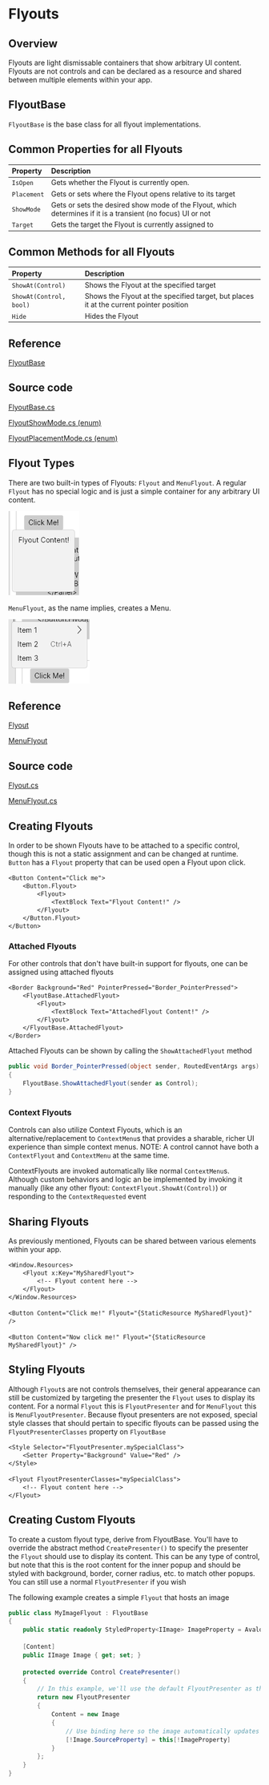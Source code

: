 # Flyouts

## Overview

Flyouts are light dismissable containers that show arbitrary UI content. Flyouts are not controls and can be declared as a resource and shared between multiple elements within your app.


## FlyoutBase

`FlyoutBase` is the base class for all flyout implementations. 

## Common Properties for all Flyouts

| Property | Description |
| :--- | :--- |
| `IsOpen` | Gets whether the Flyout is currently open. |
| `Placement` | Gets or sets where the Flyout opens relative to its target |
| `ShowMode` | Gets or sets the desired show mode of the Flyout, which determines if it is a transient (no focus) UI or not |
| `Target` | Gets the target the Flyout is currently assigned to |

## Common Methods for all Flyouts

| Property | Description |
| :--- | :--- |
| `ShowAt(Control)` | Shows the Flyout at the specified target |
| `ShowAt(Control, bool)` | Shows the Flyout at the specified target, but places it at the current pointer position |
| `Hide` | Hides the Flyout |

## Reference

[FlyoutBase](http://reference.avaloniaui.net/api/Avalonia.Controls/FlyoutBase/)

## Source code

[FlyoutBase.cs](https://github.com/AvaloniaUI/Avalonia/blob/master/src/Avalonia.Controls/Flyouts/FlyoutBase.cs)

[FlyoutShowMode.cs (enum)](https://github.com/AvaloniaUI/Avalonia/blob/master/src/Avalonia.Controls/Flyouts/FlyoutShowMode.cs)

[FlyoutPlacementMode.cs (enum)](https://github.com/AvaloniaUI/Avalonia/blob/master/src/Avalonia.Controls/Flyouts/FlyoutPlacementMode.cs)


## Flyout Types

There are two built-in types of Flyouts: `Flyout` and `MenuFlyout`. A regular `Flyout` has no special logic and is just a simple container for any arbitrary UI content. 

![Basic Flyout](<../../.gitbook/assets/flyoutpreview.png>)

`MenuFlyout`, as the name implies, creates a Menu.

![Basic MenuFlyout](<../../.gitbook/assets/menuflyoutpreview.png>)


## Reference

[Flyout](http://reference.avaloniaui.net/api/Avalonia.Controls/Flyout/)

[MenuFlyout](http://reference.avaloniaui.net/api/Avalonia.Controls/MenuFlyout/)

## Source code

[Flyout.cs](https://github.com/AvaloniaUI/Avalonia/blob/master/src/Avalonia.Controls/Flyouts/Flyout.cs)

[MenuFlyout.cs](https://github.com/AvaloniaUI/Avalonia/blob/master/src/Avalonia.Controls/Flyouts/MenuFlyout.cs)


## Creating Flyouts

In order to be shown Flyouts have to be attached to a specific control, though this is not a static assignment and can be changed at runtime. `Button` has a `Flyout` property that can be used open a Flyout upon click.

```markup
<Button Content="Click me">
    <Button.Flyout>
        <Flyout>
            <TextBlock Text="Flyout Content!" />
        </Flyout>
    </Button.Flyout>
</Button>
```

### Attached Flyouts
For other controls that don't have built-in support for flyouts, one can be assigned using attached flyouts

```markup
<Border Background="Red" PointerPressed="Border_PointerPressed">
    <FlyoutBase.AttachedFlyout>
        <Flyout>
            <TextBlock Text="AttachedFlyout Content!" />
        </Flyout>
    </FlyoutBase.AttachedFlyout>
</Border>
```

Attached Flyouts can be shown by calling the `ShowAttachedFlyout` method

```csharp
public void Border_PointerPressed(object sender, RoutedEventArgs args)
{
    FlyoutBase.ShowAttachedFlyout(sender as Control);
}
```

### Context Flyouts
Controls can also utilize Context Flyouts, which is an alternative/replacement to `ContextMenu`s that provides a sharable, richer UI experience than simple context menus. NOTE: A control cannot have both a `ContextFlyout` and `ContextMenu` at the same time.

ContextFlyouts are invoked automatically like normal `ContextMenu`s. Although custom behaviors and logic an be implemented by invoking it manually (like any other flyout: `ContextFlyout.ShowAt(Control)`) or responding to the `ContextRequested` event


## Sharing Flyouts

As previously mentioned, Flyouts can be shared between various elements within your app.

```markup
<Window.Resources>
    <Flyout x:Key="MySharedFlyout">
        <!-- Flyout content here -->
    </Flyout>
</Window.Resources>

<Button Content="Click me!" Flyout="{StaticResource MySharedFlyout}" />

<Button Content="Now click me!" Flyout="{StaticResource MySharedFlyout}" />
```


## Styling Flyouts

Although `Flyout`s are not controls themselves, their general appearance can still be customized by targeting the presenter the `Flyout` uses to display its content. For a normal `Flyout` this is `FlyoutPresenter` and for `MenuFlyout` this is `MenuFlyoutPresenter`. Because flyout presenters are not exposed, special style classes that should pertain to specific flyouts can be passed using the `FlyoutPresenterClasses` property on `FlyoutBase`

```markup
<Style Selector="FlyoutPresenter.mySpecialClass">
    <Setter Property="Background" Value="Red" />
</Style>

<Flyout FlyoutPresenterClasses="mySpecialClass">
    <!-- Flyout content here -->
</Flyout>
```

## Creating Custom Flyouts

To create a custom flyout type, derive from FlyoutBase. You'll have to override the abstract method `CreatePresenter()` to specify the presenter the `Flyout` should use to display its content. This can be any type of control, but note that this is the root content for the inner popup and should be styled with background, border, corner radius, etc. to match other popups. You can still use a normal `FlyoutPresenter` if you wish

The following example creates a simple `Flyout` that hosts an image

```csharp
public class MyImageFlyout : FlyoutBase
{
    public static readonly StyledProperty<IImage> ImageProperty = AvaloniaProperty.Register<MyImageFlyout, IImage>(nameof(Image));

    [Content]
    public IImage Image { get; set; }

    protected override Control CreatePresenter()
    {
        // In this example, we'll use the default FlyoutPresenter as the root content, and add an Image control to show our content
        return new FlyoutPresenter
        {
            Content = new Image
            {
                // Use binding here so the image automatically updates when the property updates
                [!Image.SourceProperty] = this[!ImageProperty]
            }
        };
    }
}
```


